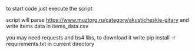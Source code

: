 to start code just execute the script

script will parse https://www.muztorg.ru/category/akusticheskie-gitary and write items data in items_data.csv

you may need requests and bs4 libs, to download it write pip install -r requirements.txt in current directory